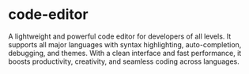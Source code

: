 # code-editor
A lightweight and powerful code editor for developers of all levels. It supports all major languages with syntax highlighting, auto-completion, debugging, and themes. With a clean interface and fast performance, it boosts productivity, creativity, and seamless coding across languages.
